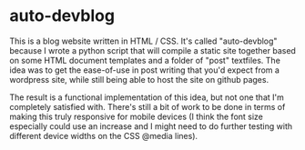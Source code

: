 # auto-devblog
This is a blog website written in HTML / CSS. It's called "auto-devblog" because I wrote a python script that will compile a static site together based on some HTML document templates and a folder of "post" textfiles. The idea was to get the ease-of-use in post writing that you'd expect from a wordpress site, while still being able to host the site on github pages.

The result is a functional implementation of this idea, but not one that I'm completely satisfied with. There's still a bit of work to be done in terms of making this truly responsive for mobile devices (I think the font size especially could use an increase and I might need to do further testing with different device widths on the CSS @media lines). 
